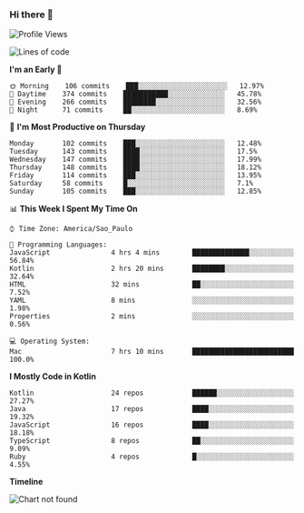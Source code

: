 ### Hi there 👋

<!--
**fernandonogueira/fernandonogueira** is a ✨ _special_ ✨ repository because its `README.md` (this file) appears on your GitHub profile.

Here are some ideas to get you started:

- 🔭 I’m currently working on ...
- 🌱 I’m currently learning ...
- 👯 I’m looking to collaborate on ...
- 🤔 I’m looking for help with ...
- 💬 Ask me about ...
- 📫 How to reach me: ...
- 😄 Pronouns: ...
- ⚡ Fun fact: ...
-->

<!--START_SECTION:waka-->
![Profile Views](http://img.shields.io/badge/Profile%20Views-177-blue)

![Lines of code](https://img.shields.io/badge/From%20Hello%20World%20I%27ve%20Written-3.5%20million%20lines%20of%20code-blue)

**I'm an Early 🐤** 

```text
🌞 Morning    106 commits    ███░░░░░░░░░░░░░░░░░░░░░░   12.97% 
🌆 Daytime    374 commits    ███████████░░░░░░░░░░░░░░   45.78% 
🌃 Evening    266 commits    ████████░░░░░░░░░░░░░░░░░   32.56% 
🌙 Night      71 commits     ██░░░░░░░░░░░░░░░░░░░░░░░   8.69%

```
📅 **I'm Most Productive on Thursday** 

```text
Monday       102 commits    ███░░░░░░░░░░░░░░░░░░░░░░   12.48% 
Tuesday      143 commits    ████░░░░░░░░░░░░░░░░░░░░░   17.5% 
Wednesday    147 commits    ████░░░░░░░░░░░░░░░░░░░░░   17.99% 
Thursday     148 commits    ████░░░░░░░░░░░░░░░░░░░░░   18.12% 
Friday       114 commits    ███░░░░░░░░░░░░░░░░░░░░░░   13.95% 
Saturday     58 commits     █░░░░░░░░░░░░░░░░░░░░░░░░   7.1% 
Sunday       105 commits    ███░░░░░░░░░░░░░░░░░░░░░░   12.85%

```


📊 **This Week I Spent My Time On** 

```text
⌚︎ Time Zone: America/Sao_Paulo

💬 Programming Languages: 
JavaScript               4 hrs 4 mins        ██████████████░░░░░░░░░░░   56.84% 
Kotlin                   2 hrs 20 mins       ████████░░░░░░░░░░░░░░░░░   32.64% 
HTML                     32 mins             ██░░░░░░░░░░░░░░░░░░░░░░░   7.52% 
YAML                     8 mins              ░░░░░░░░░░░░░░░░░░░░░░░░░   1.98% 
Properties               2 mins              ░░░░░░░░░░░░░░░░░░░░░░░░░   0.56%

💻 Operating System: 
Mac                      7 hrs 10 mins       █████████████████████████   100.0%

```

**I Mostly Code in Kotlin** 

```text
Kotlin                   24 repos            ██████░░░░░░░░░░░░░░░░░░░   27.27% 
Java                     17 repos            ████░░░░░░░░░░░░░░░░░░░░░   19.32% 
JavaScript               16 repos            ████░░░░░░░░░░░░░░░░░░░░░   18.18% 
TypeScript               8 repos             ██░░░░░░░░░░░░░░░░░░░░░░░   9.09% 
Ruby                     4 repos             █░░░░░░░░░░░░░░░░░░░░░░░░   4.55%

```


**Timeline**

![Chart not found](https://github.com/fernandonogueira/fernandonogueira/blob/master/charts/bar_graph.png) 


<!--END_SECTION:waka-->

